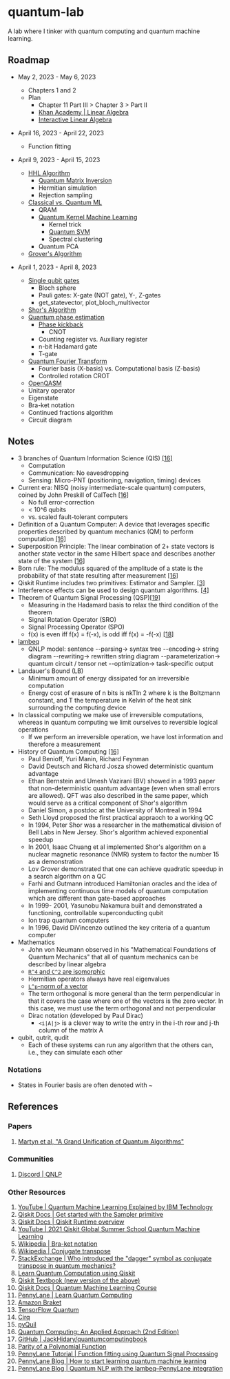 # quantum-lab
A lab where I tinker with quantum computing and quantum machine learning.

## Roadmap

- May 2, 2023 - May 6, 2023
    - Chapters 1 and 2
    - Plan
        - Chapter 11 Part III > Chapter 3 > Part II
        - [Khan Academy | Linear Algebra](https://www.khanacademy.org/math/linear-algebra)
        - [Interactive Linear Algebra](https://textbooks.math.gatech.edu/ila/)

- April 16, 2023 - April 22, 2023
    - Function fitting

- April 9, 2023 - April 15, 2023
    - [HHL Algorithm](https://youtu.be/hQpdPM-6wtU)
        - [Quantum Matrix Inversion](https://youtu.be/24gxm-DhH2E)
        - Hermitian simulation
        - Rejection sampling
    - [Classical vs. Quantum ML](https://youtu.be/OstyW7c0v48)
        - QRAM
        - [Quantum Kernel Machine Learning](https://qiskit.org/ecosystem/machine-learning/tutorials/03_quantum_kernel.html)
            - Kernel trick
            - [Quantum SVM](https://youtu.be/OKbcJCUx6xA)
            - Spectral clustering
        - Quantum PCA
    - [Grover's Algorithm](https://youtu.be/0RPFWZj7Jm0)

- April 1, 2023 - April 8, 2023
    - [Single qubit gates](https://qiskit.org/textbook/ch-states/single-qubit-gates.html)
        - Bloch sphere
        - Pauli gates: X-gate (NOT gate), Y-, Z-gates
        - get_statevector, plot_bloch_multivector
    - [Shor's Algorithm](https://qiskit.org/textbook/ch-algorithms/shor.html)
    - [Quantum phase estimation](https://qiskit.org/textbook/ch-algorithms/quantum-phase-estimation.html)
        - [Phase kickback](https://qiskit.org/textbook/ch-gates/phase-kickback.html)
            - CNOT
        - Counting register vs. Auxiliary register
        - n-bit Hadamard gate
        - T-gate
    - [Quantum Fourier Transform](https://qiskit.org/textbook/ch-algorithms/quantum-fourier-transform.html)
        - Fourier basis (X-basis) vs. Computational basis (Z-basis)
        - Controlled rotation CROT
    - [OpenQASM](https://github.com/openqasm/openqasm)
    - Unitary operator
    - Eigenstate
    - Bra-ket notation
    - Continued fractions algorithm
    - Circuit diagram

## Notes

- 3 branches of Quantum Information Science (QIS) [[16]](https://www.amazon.ca/-/fr/Jack-D-Hidary-dp-3030832732/dp/3030832732/)
    - Computation
    - Communication: No eavesdropping
    - Sensing: Micro-PNT (positioning, navigation, timing) devices
- Current era: NISQ (noisy intermediate-scale quantum) computers, coined by John Preskill of CalTech [[16]](https://www.amazon.ca/-/fr/Jack-D-Hidary-dp-3030832732/dp/3030832732/)
    - No full error-correction
    - < 10^6 qubits
    - vs. scaled fault-tolerant computers
- Definition of a Quantum Computer: A device that leverages specific properties described by quantum mechanics (QM) to perform computation [[16]](https://www.amazon.ca/-/fr/Jack-D-Hidary-dp-3030832732/dp/3030832732/)
- Superposition Principle: The linear combination of 2+ state vectors is another state vector in the same Hilbert space and describes another state of the system [[16]](https://www.amazon.ca/-/fr/Jack-D-Hidary-dp-3030832732/dp/3030832732/)
- Born rule: The modulus squared of the amplitude of a state is the probability of that state resulting after measurement [[16]](https://www.amazon.ca/-/fr/Jack-D-Hidary-dp-3030832732/dp/3030832732/)
- Qiskit Runtime includes two primitives: Estimator and Sampler. [[3]](https://qiskit.org/documentation/partners/qiskit_ibm_runtime/)
- Interference effects can be used to design quantum algorithms. [[4]](https://www.youtube.com/playlist?list=PLOFEBzvs-VvqJwybFxkTiDzhf5E11p8BI)
- Theorem of Quantum Signal Processing (QSP)[[19]](https://pennylane.ai/qml/demos/function_fitting_qsp.html)
    - Measuring in the Hadamard basis to relax the third condition of the theorem
    - Signal Rotation Operator (SRO)
    - Signal Processing Operator (SPO)
    - f(x) is even iff f(x) = f(-x), is odd iff f(x) = -f(-x) [[18]](https://www.nagwa.com/en/videos/432178657986/)
- [lambeq](https://cqcl.github.io/lambeq/)
    - QNLP model: sentence --parsing-> syntax tree --encoding-> string diagram --rewriting-> rewritten string diagram --parameterization-> quantum circuit / tensor net --optimization-> task-specific output
- Landauer's Bound (LB)
    - Minimum amount of energy dissipated for an irreversible computation
    - Energy cost of erasure of n bits is nkTln 2 where k is the Boltzmann constant, and T the temperature in Kelvin of the heat sink surrounding the computing device
- In classical computing we make use of irreversible computations, whereas in quantum computing we limit ourselves to reversible logical operations
    - If we perform an irreversible operation, we have lost information and therefore a measurement
- History of Quantum Computing [[16]](https://www.amazon.ca/-/fr/Jack-D-Hidary-dp-3030832732/dp/3030832732/)
    - Paul Benioff, Yuri Manin, Richard Feynman
    - David Deutsch and Richard Josza showed deterministic quantum advantage
    - Ethan Bernstein and Umesh Vazirani (BV) showed in a 1993 paper that non-deterministic quantum advantage (even when small errors are allowed). QFT was also described in the same paper, which would serve as a critical component of Shor's algorithm
    - Daniel Simon, a postdoc at the University of Montreal in 1994
    - Seth Lloyd proposed the first practical appraoch to a working QC
    - In 1994, Peter Shor was a researcher in the mathematical division of Bell Labs in New Jersey. Shor's algorithm achieved exponential speedup
    - In 2001, Isaac Chuang et al implemented Shor's algorithm on a nuclear magnetic resonance (NMR) system to factor the number 15 as a demonstration
    - Lov Grover demonstrated that one can achieve quadratic speedup in a search algorithm on a QC
    - Farhi and Gutmann introduced Hamiltonian oracles and the idea of implementing continuous time models of quantum computation which are different than gate-based approaches
    - In 1999- 2001, Yasunobu Nakamura built and demonstrated a functioning, controllable superconducting qubit
    - Ion trap quantum computers
    - In 1996, David DiVincenzo outlined the key criteria of a quantum computer
- Mathematics
    - John von Neumann observed in his "Mathematical Foundations of Quantum Mechanics" that all of quantum mechanics can be described by linear algebra
    - [`R^4` and `C^2` are isomorphic](https://math.stackexchange.com/a/619302/114665)
    - Hermitian operators always have real eigenvalues
    - [`L^p`-norm of a vector](https://angms.science/doc/Math/LA/LA_4_VectorLpNorm.pdf)
    - The term orthogonal is more general than the term perpendicular in that it covers the case where one of the vectors is the zero vector. In this case, we must use the term orthogonal and not perpendicular
    - Dirac notation (developed by Paul Dirac)
        - `<i|A|j>` is a clever way to write the entry in the i-th row and j-th column of the matrix A
- qubit, qutrit, qudit
    - Each of these systems can run any algorithm that the others can, i.e., they can simulate each other

### Notations 

- States in Fourier basis are often denoted with ~

## References

### Papers

1. [Martyn et al, "A Grand Unification of Quantum Algorithms"](https://arxiv.org/pdf/2105.02859.pdf)

### Communities

1. [Discord | QNLP](https://discord.com/channels/905463572497321995/)

### Other Resources

1. [YouTube | Quantum Machine Learning Explained by IBM Technology](https://www.youtube.com/watch?v=NqHKr9CGWJ0)
2. [Qiskit Docs | Get started with the Sampler primitive](https://qiskit.org/documentation/partners/qiskit_ibm_runtime/tutorials/how-to-getting-started-with-sampler.html)
3. [Qiskit Docs | Qiskit Runtime overview](https://qiskit.org/documentation/partners/qiskit_ibm_runtime/)
4. [YouTube | 2021 Qiskit Global Summer School Quantum Machine Learning](https://www.youtube.com/playlist?list=PLOFEBzvs-VvqJwybFxkTiDzhf5E11p8BI)
5. [Wikipedia | Bra-ket notation](https://en.wikipedia.org/wiki/Bra%E2%80%93ket_notation)
6. [Wikipedia | Conjugate transpose](https://en.wikipedia.org/wiki/Conjugate_transpose)
7. [StackExchange | Who introduced the "dagger" symbol as conjugate transpose in quantum mechanics?](https://hsm.stackexchange.com/a/11432/18069)
8. [Learn Quantum Computation using Qiskit](https://qiskit.org/textbook/preface.html)
9. [Qiskit Textbook (new version of the above)](https://qiskit.org/learn/)
10. [Qiskit Docs | Quantum Machine Learning Course](https://learn.qiskit.org/course/machine-learning/)
11. [PennyLane | Learn Quantum Computing](https://pennylane.ai/qml/)
12. [Amazon Braket](https://aws.amazon.com/braket/)
13. [TensorFlow Quantum](https://www.tensorflow.org/quantum)
14. [Cirq](https://quantumai.google/cirq)
15. [pyQuil](https://pyquil-docs.rigetti.com/en/stable/)
16. [Quantum Computing: An Applied Approach (2nd Edition)](https://www.amazon.ca/-/fr/Jack-D-Hidary-dp-3030832732/dp/3030832732/)
17. [GitHub | JackHidary/quantumcomputingbook](https://github.com/JackHidary/quantumcomputingbook)
18. [Parity of a Polynomial Function](https://www.nagwa.com/en/videos/432178657986/)
19. [PennyLane Tutorial | Function fitting using Quantum Signal Processing](https://pennylane.ai/qml/demos/function_fitting_qsp.html)
20. [PennyLane Blog | How to start learning quantum machine learning](https://pennylane.ai/blog/2021/10/how-to-start-learning-quantum-machine-learning/)
21. [PennyLane Blog | Quantum NLP with the lambeq–PennyLane integration](https://pennylane.ai/blog/2023/04/quantum-nlp-with-the-lambeq-pennylane-integration/)